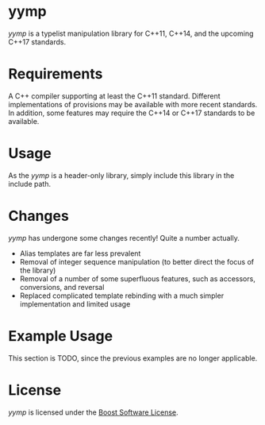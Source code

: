 # yymp
*yymp* is a typelist manipulation library for C++11, C++14, and the upcoming C++17 standards.

# Requirements
A C++ compiler supporting at least the C++11 standard.
Different implementations of provisions may be available with more recent standards.
In addition, some features may require the C++14 or C++17 standards to be available.

# Usage
As the *yymp* is a header-only library, simply include this library in the include path.

# Changes
*yymp* has undergone some changes recently! Quite a number actually.
  * Alias templates are far less prevalent
  * Removal of integer sequence manipulation (to better direct the focus of the library)
  * Removal of a number of some superfluous features, such as accessors, conversions, and reversal
  * Replaced complicated template rebinding with a much simpler implementation and limited usage

# Example Usage
This section is TODO, since the previous examples are no longer applicable.

# License
*yymp* is licensed under the [Boost Software License](https://github.com/surrealwaffle/yymp/blob/master/LICENSE_1_0.txt).